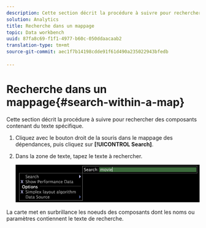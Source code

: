 ```yaml
---
description: Cette section décrit la procédure à suivre pour rechercher des composants contenant du texte spécifique.
solution: Analytics
title: Recherche dans un mappage
topic: Data workbench
uuid: 87fa8c69-f1f1-4977-b60c-050ddaacaab2
translation-type: tm+mt
source-git-commit: aec1f7b14198cdde91f61d490a235022943bfedb

---
```



# Recherche dans un mappage{#search-within-a-map}

Cette section décrit la procédure à suivre pour rechercher des composants contenant du texte spécifique.

1. Cliquez avec le bouton droit de la souris dans le mappage des dépendances, puis cliquez sur **[!UICONTROL Search]**.
1. Dans la zone de texte, tapez le texte à rechercher.

   ![Infos sur l’étape](assets/vis_DependencyMap_Search.png)

La carte met en surbrillance les noeuds des composants dont les noms ou paramètres contiennent le texte de recherche.
